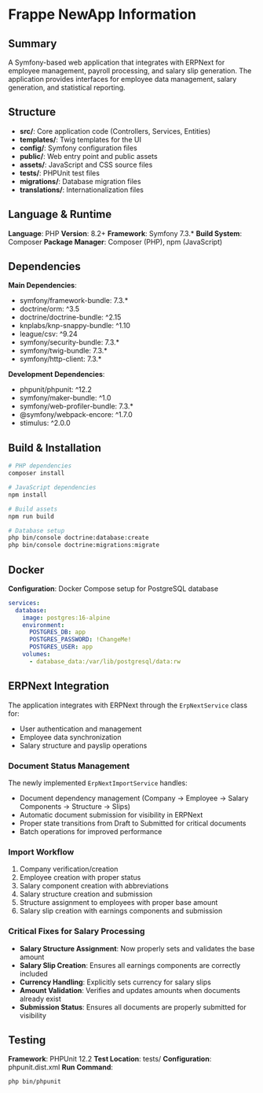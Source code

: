 # Frappe NewApp Information

## Summary
A Symfony-based web application that integrates with ERPNext for employee management, payroll processing, and salary slip generation. The application provides interfaces for employee data management, salary generation, and statistical reporting.

## Structure
- **src/**: Core application code (Controllers, Services, Entities)
- **templates/**: Twig templates for the UI
- **config/**: Symfony configuration files
- **public/**: Web entry point and public assets
- **assets/**: JavaScript and CSS source files
- **tests/**: PHPUnit test files
- **migrations/**: Database migration files
- **translations/**: Internationalization files

## Language & Runtime
**Language**: PHP
**Version**: 8.2+
**Framework**: Symfony 7.3.*
**Build System**: Composer
**Package Manager**: Composer (PHP), npm (JavaScript)

## Dependencies
**Main Dependencies**:
- symfony/framework-bundle: 7.3.*
- doctrine/orm: ^3.5
- doctrine/doctrine-bundle: ^2.15
- knplabs/knp-snappy-bundle: ^1.10
- league/csv: ^9.24
- symfony/security-bundle: 7.3.*
- symfony/twig-bundle: 7.3.*
- symfony/http-client: 7.3.*

**Development Dependencies**:
- phpunit/phpunit: ^12.2
- symfony/maker-bundle: ^1.0
- symfony/web-profiler-bundle: 7.3.*
- @symfony/webpack-encore: ^1.7.0
- stimulus: ^2.0.0

## Build & Installation
```bash
# PHP dependencies
composer install

# JavaScript dependencies
npm install

# Build assets
npm run build

# Database setup
php bin/console doctrine:database:create
php bin/console doctrine:migrations:migrate
```

## Docker
**Configuration**: Docker Compose setup for PostgreSQL database
```yaml
services:
  database:
    image: postgres:16-alpine
    environment:
      POSTGRES_DB: app
      POSTGRES_PASSWORD: !ChangeMe!
      POSTGRES_USER: app
    volumes:
      - database_data:/var/lib/postgresql/data:rw
```

## ERPNext Integration
The application integrates with ERPNext through the `ErpNextService` class for:
- User authentication and management
- Employee data synchronization
- Salary structure and payslip operations

### Document Status Management
The newly implemented `ErpNextImportService` handles:
- Document dependency management (Company → Employee → Salary Components → Structure → Slips)
- Automatic document submission for visibility in ERPNext
- Proper state transitions from Draft to Submitted for critical documents
- Batch operations for improved performance

### Import Workflow
1. Company verification/creation
2. Employee creation with proper status
3. Salary component creation with abbreviations
4. Salary structure creation and submission
5. Structure assignment to employees with proper base amount
6. Salary slip creation with earnings components and submission

### Critical Fixes for Salary Processing
- **Salary Structure Assignment**: Now properly sets and validates the base amount
- **Salary Slip Creation**: Ensures all earnings components are correctly included
- **Currency Handling**: Explicitly sets currency for salary slips
- **Amount Validation**: Verifies and updates amounts when documents already exist
- **Submission Status**: Ensures all documents are properly submitted for visibility

## Testing
**Framework**: PHPUnit 12.2
**Test Location**: tests/
**Configuration**: phpunit.dist.xml
**Run Command**:
```bash
php bin/phpunit
```